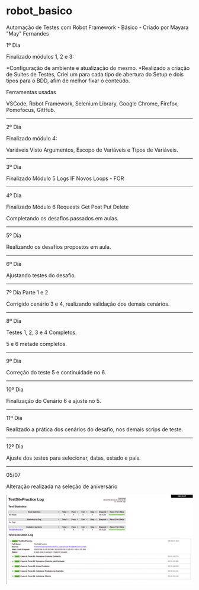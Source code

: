 # robot_basico

Automação de Testes com Robot Framework - Básico - Criado por Mayara "May" Fernandes

1º Dia

Finalizado módulos 1, 2 e 3:

*Configuração de ambiente e atualização do mesmo.
*Realizado a criação de Suites de Testes, Criei um para cada tipo de abertura do Setup e dois tipos para o BDD, afim de melhor fixar o conteúdo.

Ferramentas usadas

VSCode,
Robot Framework,
Selenium Library,
Google Chrome,
Firefox,
Pomofocus,
GitHub.

---

2º Dia

Finalizado módulo 4:

Variáveis
Visto Argumentos, Escopo de Variáveis e Tipos de Variáveis.

---

3º Dia

Finalizado Módulo 5
Logs
IF
Novos Loops - FOR

---

4º Dia

Finalizado Módulo 6
Requests
Get
Post
Put
Delete

Completando os desafios passados em aulas.

---

5º Dia

Realizando os desafios propostos em aula.

---

6º Dia

Ajustando testes do desafio.

---

7º Dia
Parte 1 e 2

Corrigido cenário 3 e 4, realizando validação dos demais cenários.

---

8º Dia

Testes 1, 2, 3 e 4 Completos.

5 e 6 metade completos.

---

9º Dia

Correção do teste 5 e continuidade no 6.

---

10º Dia

Finalização do Cenário 6 e ajuste no 5.

---

11º Dia

Realizado a prática dos cenários do desafio, nos demais scrips de teste.

---

12º Dia

Ajuste dos testes para selecionar, datas, estado e país.

---

05/07

Alteração realizada na seleção de aniversário

![imagem](TestSitePractice.png)
